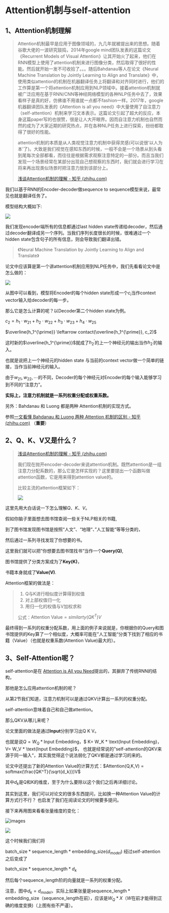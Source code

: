 # Attention机制与self-attention

## 1、Attention机制理解

> Attention机制最早是应用于图像领域的，九几年就被提出来的思想。随着谷歌大佬的一波研究鼓捣，2014年google mind团队发表的这篇论文《Recurrent Models of Visual Attention》让其开始火了起来，他们在RNN模型上使用了attention机制来进行图像分类，然后取得了很好的性能。然后就开始一发不可收拾了。。。随后Bahdanau等人在论文《Neural Machine Translation by Jointly Learning to Align and Translate》中，使用类似attention的机制在机器翻译任务上将翻译和对齐同时进行，他们的工作算是第一个将attention机制应用到NLP领域中。接着attention机制就被广泛应用在基于RNN/CNN等神经网络模型的各种NLP任务中去了，效果看样子是真的好，仿佛谁不用谁就一点都不fashion一样。2017年，google机器翻译团队发表的《Attention is all you need》中大量使用了自注意力（self-attention）机制来学习文本表示。这篇论文引起了超大的反应，本身这篇paper写的也很赞，很是让人大开眼界。因而自注意力机制也自然而然的成为了大家近期的研究热点，并在各种NLP任务上进行探索，纷纷都取得了很好的性能。
>
> attention机制的本质是从人类视觉注意力机制中获得灵感(可以说很‘以人为本’了)。大致是我们视觉在感知东西的时候，一般不会是一个场景从到头看到尾每次全部都看，而往往是根据需求观察注意特定的一部分。而且当我们发现一个场景经常在某部分出现自己想观察的东西时，我们就会进行学习在将来再出现类似场景时把注意力放到该部分上。
>
> [浅谈Attention机制的理解 - 知乎 (zhihu.com)](https://zhuanlan.zhihu.com/p/35571412)

我们以基于RNN的Encoder-decoder做sequence to sequence模型来说，最常见也就是翻译任务了。

模型结构大概如下:

![](images/rnn_seq2seq.png)

我们发现encoder端所有的信息都通过last hidden state传递给decoder，然后通过decoder翻译成另一个序列。当我们序列长度很长的时候，很难通过一个hidden state包含句子的所有信息，则会导致我们翻译出错。

> 《Neural Machine Translation by Jointly Learning to Align and Translate》

论文中应该算是第一个讲attention机制应用到NLP任务中，我们先看看论文中是怎么做的：

![](images/rnn_seq2seq_attn.png)

从图中可以看到，模型将Encoder的每个hidden state形成一个$c_i$当作context vector输入给decoder的每一步。

那么它是怎么计算的呢？以Decoder第二个hidden state为例。

$c_2 = h_1 \cdot w_{21} + h_2 \cdot w_{22} + h_3 \cdot w_{23} + h_4 \cdot w_{25}$

$\overline{h_1^{\prime}} \leftarrow contact(\overline{h_1^{\prime}}, c_2)$

这时新的$\overline{h_1^{\prime}}$就成了$h_2^{\prime}$的上一个神经元的输出当作$h_2^{\prime}$的输入。

也就是说把上一个神经元的hidden state 与当前的context vector做一个简单的链接，当作当前神经元的输入。

由于$w_{21}, w_{22}, \cdots$的不同，Decoder的每个神经元对Encoder的每个输入能够学习到不同的“注意力”。

**实际上，注意力机制就是一系列权重分配或权重系数。**

另外：Bahdanau 和 Luong 都是两种 Attention机制的实现方式。

参照[一文看懂 Bahdanau 和 Luong 两种 Attention 机制的区别 - 知乎 (zhihu.com)](https://zhuanlan.zhihu.com/p/129316415) （**重要**）



## 2、Q、K、V又是什么？

> [浅谈Attention机制的理解 - 知乎 (zhihu.com)](https://zhuanlan.zhihu.com/p/35571412)
>
> 我们现在抛开encoder-decoder来说attention机制。既然attention是一组注意力分配系数的，那么它是怎样实现的？这里要提出一个函数叫做attention函数，它是用来得到attention value的。
>
> 比较主流的attention框架如下：
>
> ![](images/attention_qkv.jpg)

这里先用大白话说一下怎么理解$Q、K、V$。

假如你脑子里面想去图书馆查阅一些关于NLP相关的书籍,

到了图书馆发现图书馆是按照“人文”、“地理“、”人工智能“等等分类的，

然后通过一系列寻找发现了你想要的书。

这里我们就可以把”你想要去图书馆找书“当作一个**Query(Q)**,

图书馆提供了分类方案成为了**Key(K)**，

书籍本身就成了**Value(V)**.



Attention框架的做法是：

> 1. Q与K进行相似度计算得到权值
> 2. 对上部权值归一化
> 3. 用归一化的权值与V加权求和
>
> 公式：$\text{Attention Value} = similarty(QK^T)V$

最终得到一系列的权重分配系数，用上面的例子来说就是，你根据你的Query和图书馆提供的Key算了一个相似度，大概率可能在”人工智能“分类下找到了相应的书籍（Value）（也就是权重系数(Attention Value)最大的）。



## 3、Self-Attention呢？

self-attention是在 [Attention is All you Need](https://arxiv.org/abs/1706.03762)提出的，其摒弃了传统RNN的结构，

那他是怎么应用attention机制的呢？

从第2节我们知道，注意力机制可以是通过QKV计算出一系列的权重分配。

self-attention意味着自己和自己做attention。

那么QKV从哪儿来呢？

论文里面的做法是通过**Input**分别学习出Q K V。

也就是说$Q = W_Q * \text{Input Embedding}$，$ K= W_K * \text{Input Embedding}$，$ V= W_V * \text{Input Embedding}$，
也就是经常说的”self-attention的QKV来源于同一输入“，其实我觉得这个说法弱化了QKV都是通过学习的来的。

论文中还提出了新的Attention Value的计算方式：$Attention(Q,K,V) = softmax(\frac{QK^T}{\sqrt{d_k}})V$

其中$d_k$是Q和K的维度，至于为什么要除以这个我们之后再详细讨论。

其实到这里，我们可以对论文的很多东西提问，比如换一种Attention Value的计算方式行不行？
也启发了我们在阅读论文的时候要多提问。

接下来再用图来看看张量维度的变化：

![images](images/self_attn.png)

![](images/self_attn2.png)

这个时候我们我们将

$\text{batch_size} * \text{sequence_length} * \text{embedding_size}(d_{model})$  经过self-attention之后变成了

$\text{batch_size} * \text{sequence_length} * d_k$

然后每个$\text{sequence_length}$阶的向量就是一系列的权重分配。

注意，图中$d_k = d_{model}$，实际上如果张量是$\text{sequence_length} * \text{embedding_size}$（$\text{sequence_length}$在前），应该是$W_Q * X$（$W$在前才能得到正确的维度变换)（上图有些不严谨）。























